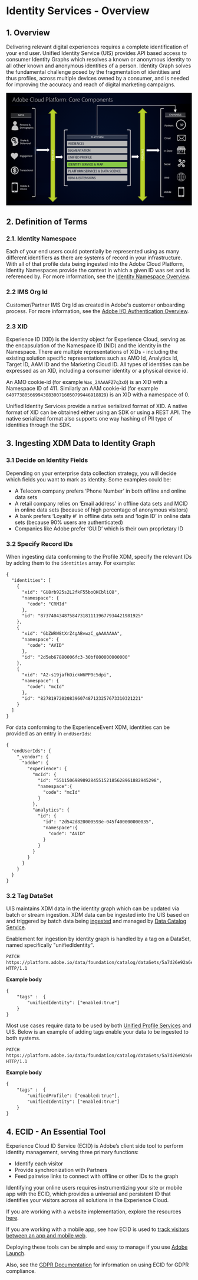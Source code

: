 # Identity Services - Overview
<!-- The majority of the documentation here came from: https://wiki.corp.adobe.com/display/DMSArchitecture/Unified+Identity+Service+-+API+Specification-->

## 1. Overview

Delivering relevant digital experiences requires a complete identification of your end user. Unified Identity Service (UIS) provides API based access to consumer Identity Graphs which resolves a known or anonymous identity to all other known and anonymous identities of a person. Identity Graph solves the fundamental challenge posed by the fragmentation of identities and thus profiles, across multiple devices owned by a consumer, and is needed for improving the accuracy and reach of digital marketing campaigns.

![Identity Services in the ACP](is-in-action.png)

## 2. Definition of Terms

### 2.1. Identity Namespace

Each of your end users could potentially be represented using as many different identifiers as there are systems of record in your infrastructure. 
With all of that profile data being ingested into the Adobe Cloud Platform, Identity Namespaces provide the context in which a given ID was set and is referenced by. 
For more information, see the [Identity Namespace Overview](../identity_namespace_overview/identity_namespace_overview.md). 

### 2.2 IMS Org Id

Customer/Partner IMS Org Id as created in Adobe's customer onboarding process. For more information, see the [Adobe I/O Authentication Overview](https://www.adobe.io/apis/cloudplatform/console/authentication/gettingstarted.html).

### 2.3 XID

Experience ID (XID) is the identity object for Experience Cloud, serving as the encapsulation of the Namespace ID (NID) and the identity in the Namespace. 
There are multiple representations of XIDs - including the existing solution specific representations such as AMO Id, Analytics Id, Target ID, AAM ID and the Marketing Cloud ID. 
All types of identities can be expressed as an XID, including a consumer identity or a physical device id.

An AMO cookie-id (for example `Was_2AAAAFZ7q3xO`) is an XID with a Namespace ID of 411.  Similarly an AAM cookie-id (for example `64077380566994308300716050799446918829`) is an XID with a namespace of 0. 
<!-- CORE-13607 - Please explain: The native serialized format also supports one way hashing of PII type of identities through the SDK. -->
Unified Identity Services provide a native serialized format of XID. A native format of XID can be obtained either using an SDK or using a REST API. 
The native serialized format also supports one way hashing of PII type of identities through the SDK.

## 3. Ingesting XDM Data to Identity Graph

### 3.1 Decide on Identity Fields

Depending on your enterprise data collection strategy, you will decide which fields you want to mark as identity.
Some examples could be:

* A Telecom company prefers ‘Phone Number’ in both offline and online data sets
* A retail company relies on ‘Email address’ in offline data sets and MCID in online data sets (because of high percentage of anonymous visitors)
* A bank prefers ‘Loyalty #’ in offline data sets and ‘login ID’ in online data sets (because 90% users are authenticated)
* Companies like Adobe prefer ‘GUID’ which is their own proprietary ID

### 3.2 Specify Record IDs

When ingesting data conforming to the Profile XDM, specify the relevant IDs by adding them to the `identities` array. For example: 

```
{
  "identities": [
    { 
      "xid": "GU8rb925s2L2fkF55boQKCbliQ8", 
      "namespace": { 
        "code": "CRMId" 
      },
      "id": "87374043487584731811119677934421981925" 
    },
    { 
      "xid": "GbZWRW8tXrZ4gABvwzC_gAAAAAAA", 
      "namespace": { 
        "code": "AVID" 
      },
      "id": "2d5eb67880006fc3-30bf800000000000" 
    },
    { 
      "xid": "A2-s19jafhDickW6PP0c5dpi", 
      "namespace": { 
        "code": "mcId" 
      },
      "id": "82781972020839607487123257673310321221" 
    }
  ]
}
```

For data conforming to the ExperienceEvent XDM, identities can be provided as an entry in `endUserIds`:

```
{
  "endUserIds": { 
    "_vendor": { 
      "adobe": { 
        "experience": { 
          "mcId": { 
            "id": "55115069898928455152185628961882945298", 
            "namespace":{ 
              "code": "mcId" 
            }
          }, 
          "analytics": { 
            "id": { 
              "id": "2d542d820000593e-045f400000000035", 
              "namespace":{
                "code": "AVID"
              } 
            }
          }
        }
      }
    }
  }
}
```

### 3.2 Tag DataSet

UIS maintains XDM data in the identity graph which can be updated via batch or stream ingestion. 
XDM data can be ingested into the UIS based on and triggered by batch data being [ingested](../ingest_architectural_overview/ingest_architectural_overview.md) and managed by [Data Catalog Service](../catalog_architectural_overview/catalog_architectural_overview.md).

Enablement for ingestion by identity graph is handled by a tag on a DataSet, named specifically "unifiedIdentity".

```
PATCH https://platform.adobe.io/data/foundation/catalog/dataSets/5a7d26e92a6e55000086d459 HTTP/1.1
```

__Example body__

```
{
    "tags" :  {
        "unifiedIdentity": ["enabled:true"]
    }
}
```

Most use cases require data to be used by both [Unified Profile Services](../unified_profile_architectural_overview/unified_profile_architectural_overview.md) and UIS. 
Below is an example of adding tags enable your data to be ingested to both systems.

```
PATCH https://platform.adobe.io/data/foundation/catalog/dataSets/5a7d26e92a6e55000086d459 HTTP/1.1
```

__Example body__

```
{
    "tags" :  {
        "unifiedProfile": ["enabled:true"],
        "unifiedIdentity": ["enabled:true"]
    }
}
```

## 4. ECID - An Essential Tool

Experience Cloud ID Service (ECID) is Adobe’s client side tool to perform identity management, serving three primary functions:

*  Identify each visitor 
*  Provide synchronization with Partners 
*  Feed pairwise links to connect with offline or other IDs to the graph

Identifying your online users requires instrumentizing your site or mobile app with the ECID, which provides a universal and persistent ID that identifies your visitors across all solutions in the Experience Cloud.
 
If you are working with a website implementation, explore the resources [here](https://marketing.adobe.com/resources/help/en_US/mcvid).

If you are working with a mobile app, see how ECID is used to [track visitors between an app and mobile web](https://marketing.adobe.com/resources/help/en_US/mobile/ios/hybrid_app.html).

Deploying these tools can be simple and easy to manage if you use [Adobe Launch](https://docs.adobelaunch.com).

Also, see the [GDPR Documentation](https://www.adobe.io/apis/cloudplatform/gdpr/docs/alldocs.html#!api-specification/markdown/narrative/gdpr/gathering-your-ids.md) for information on using ECID for GDPR compliance.
